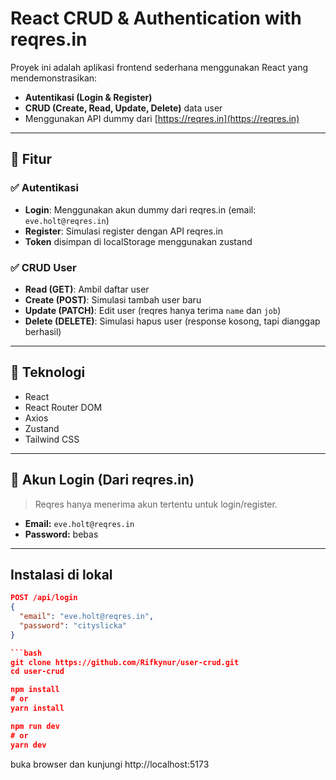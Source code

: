 # React CRUD & Authentication with reqres.in

Proyek ini adalah aplikasi frontend sederhana menggunakan React yang mendemonstrasikan:

- **Autentikasi (Login & Register)**
- **CRUD (Create, Read, Update, Delete)** data user
- Menggunakan API dummy dari [https://reqres.in](https://reqres.in)

---

## 🔧 Fitur

### ✅ Autentikasi
- **Login**: Menggunakan akun dummy dari reqres.in (email: `eve.holt@reqres.in`)
- **Register**: Simulasi register dengan API reqres.in
- **Token** disimpan di localStorage menggunakan zustand

### ✅ CRUD User
- **Read (GET)**: Ambil daftar user
- **Create (POST)**: Simulasi tambah user baru
- **Update (PATCH)**: Edit user (reqres hanya terima `name` dan `job`)
- **Delete (DELETE)**: Simulasi hapus user (response kosong, tapi dianggap berhasil)

---

## 🚀 Teknologi

- React
- React Router DOM
- Axios
- Zustand
- Tailwind CSS

---
## 🧪 Akun Login (Dari reqres.in)

> Reqres hanya menerima akun tertentu untuk login/register.

- **Email:** `eve.holt@reqres.in`
- **Password:** bebas
---
## Instalasi di lokal

```json
POST /api/login
{
  "email": "eve.holt@reqres.in",
  "password": "cityslicka"
}

```bash
git clone https://github.com/Rifkynur/user-crud.git
cd user-crud

npm install
# or
yarn install

npm run dev
# or
yarn dev
```
buka browser dan kunjungi
http://localhost:5173
